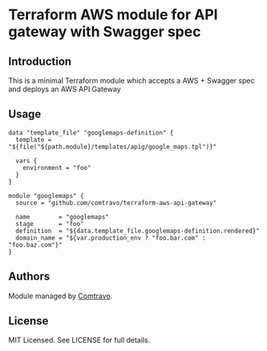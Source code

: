 # Terraform AWS module for API gateway with Swagger spec

## Introduction
This is a minimal Terraform module which accepts a AWS + Swagger spec and deploys an AWS API Gateway

## Usage

```hcl
data "template_file" "googlemaps-definition" {
  template = "${file("${path.module}/templates/apig/google_maps.tpl")}"

  vars {
    environment = "foo"
  }
}

module "googlemaps" {
  source = "github.com/comtravo/terraform-aws-api-gateway"

  name        = "googlemaps"
  stage       = "foo"
  definition  = "${data.template_file.googlemaps-definition.rendered}"
  domain_name = "${var.production_env ? "foo.bar.com" : "foo.baz.com"}"
}
```


## Authors

Module managed by [Comtravo](https://github.com/comtravo).

License
-------

MIT Licensed. See LICENSE for full details.
